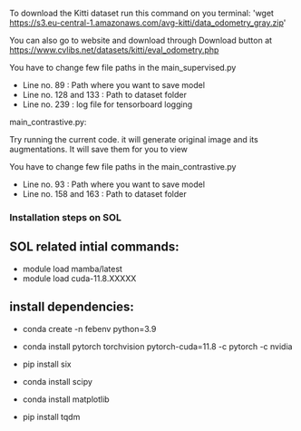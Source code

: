To download the Kitti dataset run this command on you terminal:  'wget https://s3.eu-central-1.amazonaws.com/avg-kitti/data_odometry_gray.zip'

You can also go to website and download through Download button at https://www.cvlibs.net/datasets/kitti/eval_odometry.php

You have to change few file paths in the main_supervised.py
- Line no. 89 : Path where you want to save model
- Line no. 128 and 133 : Path to dataset folder
- Line no. 239 : log file for tensorboard logging 



main_contrastive.py: 

Try running the current code. it will generate original image and its augmentations. It will save them for you to view

You have to change few file paths in the main_contrastive.py
- Line no. 93 : Path where you want to save model
- Line no. 158 and 163 : Path to dataset folder





### Installation steps on SOL

## SOL related intial commands:
- module load mamba/latest
- module load cuda-11.8.XXXXX

## install dependencies:
- conda create -n febenv python=3.9

- conda install pytorch torchvision pytorch-cuda=11.8 -c pytorch -c nvidia
- pip install six
- conda install scipy
- conda install matplotlib
- pip install tqdm


